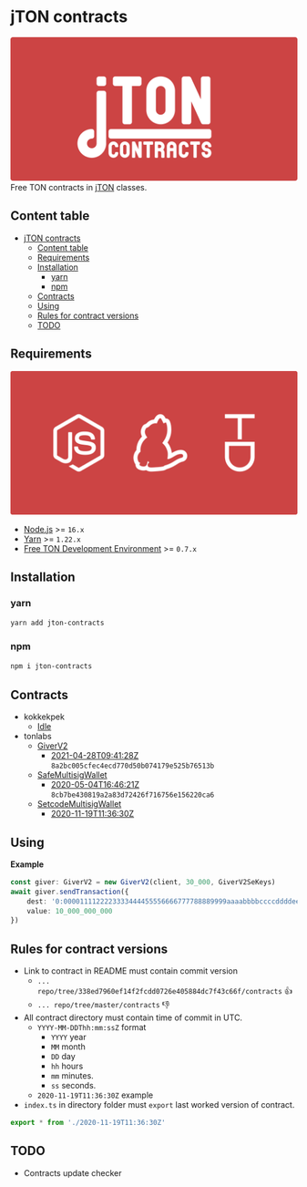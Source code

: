# jTON contracts
![cover](docs/images/cover.svg)
Free TON contracts in [jTON](https://www.npmjs.com/package/jton) classes.

## Content table
* [jTON contracts](#jton-contracts)
  * [Content table](#content-table)
  * [Requirements](#requirements)
  * [Installation](#installation)
    * [yarn](#yarn)
    * [npm](#npm)
  * [Contracts](#contracts)
  * [Using](#using)
  * [Rules for contract versions](#rules-for-contract-versions)
  * [TODO](#todo)

## Requirements
![requirements](docs/images/requirements.svg)
* [Node.js](https://nodejs.org) >= `16.x`
* [Yarn](https://classic.yarnpkg.com) >= `1.22.x`
* [Free TON Development Environment](https://github.com/tonlabs/tondev) >= `0.7.x`

## Installation
### yarn
```sh
yarn add jton-contracts
```

### npm
```sh
npm i jton-contracts
```

## Contracts
* kokkekpek
  * [Idle](https://github.com/kokkekpek/jton-contracts/tree/master/src/kokkekpek/Idle/contract)
* tonlabs
  * [GiverV2](https://github.com/tonlabs/tonos-se/tree/master/contracts/giver_v2)
    * [2021-04-28T09:41:28Z](https://github.com/tonlabs/tonos-se/tree/8a2bc005cfec4ecd770d50b074179e525b76513b/contracts/giver_v2) `8a2bc005cfec4ecd770d50b074179e525b76513b`
  * [SafeMultisigWallet](https://github.com/tonlabs/ton-labs-contracts/tree/master/solidity/safemultisig)
    * [2020-05-04T16:46:21Z](https://github.com/tonlabs/ton-labs-contracts/tree/8cb7be430819a2a83d72426f716756e156220ca6/solidity/safemultisig) `8cb7be430819a2a83d72426f716756e156220ca6`
  * [SetcodeMultisigWallet](https://github.com/tonlabs/ton-labs-contracts/tree/master/solidity/setcodemultisig)
    * [2020-11-19T11:36:30Z](https://github.com/tonlabs/ton-labs-contracts/tree/338ed7960ef14f2fcdd0726e405884dc7f43c66f/solidity/setcodemultisig)

## Using
**Example**
```ts
const giver: GiverV2 = new GiverV2(client, 30_000, GiverV2SeKeys)
await giver.sendTransaction({
    dest: '0:0000111122223333444455556666777788889999aaaabbbbccccddddeeeeffff',
    value: 10_000_000_000
})
```

## Rules for contract versions
* Link to contract in README must contain commit version
  * `... repo/tree/338ed7960ef14f2fcdd0726e405884dc7f43c66f/contracts` 👍
  * `... repo/tree/master/contracts` 👎
* All contract directory must contain time of commit in UTC.
  * `YYYY-MM-DDThh:mm:ssZ` format
    * `YYYY` year
    * `MM` month
    * `DD` day
    * `hh` hours
    * `mm` minutes.
    * `ss` seconds.
  * `2020-11-19T11:36:30Z` example
* `index.ts` in directory folder must `export` last worked version of contract.
```ts
export * from './2020-11-19T11:36:30Z'
``` 

## TODO
* Contracts update checker